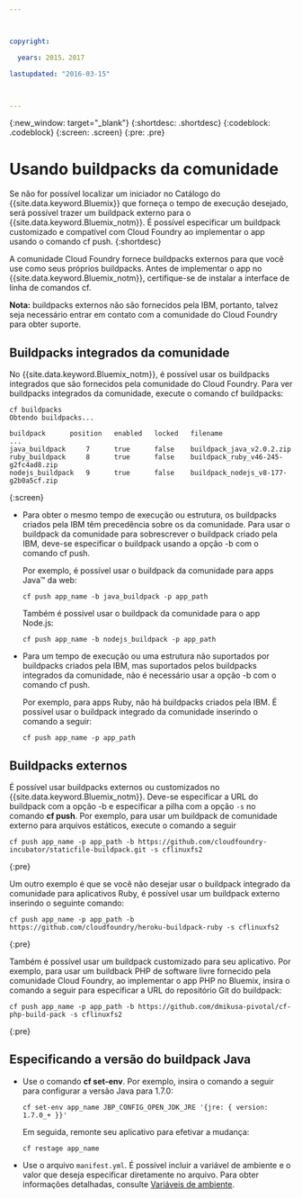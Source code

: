 ```yaml
---



copyright:

  years: 2015，2017

lastupdated: "2016-03-15"



---
```


{:new_window: target="_blank"}
{:shortdesc: .shortdesc}
{:codeblock: .codeblock}
{:screen: .screen}
{:pre: .pre}

# Usando buildpacks da comunidade

Se não for possível localizar um iniciador no Catálogo do {{site.data.keyword.Bluemix}} que forneça o tempo de execução desejado, será possível trazer um buildpack externo para o {{site.data.keyword.Bluemix_notm}}. É possível especificar um buildpack customizado e compatível com Cloud Foundry ao implementar o app usando o comando cf push.
{:shortdesc}

A comunidade Cloud Foundry fornece buildpacks externos para
que você use como seus próprios buildpacks. Antes de
implementar o app no {{site.data.keyword.Bluemix_notm}},
certifique-se de instalar a interface de linha de comandos cf.

**Nota:** buildpacks externos não são fornecidos pela IBM, portanto, talvez seja necessário entrar em contato com a comunidade do Cloud Foundry para obter suporte.

## Buildpacks integrados da comunidade

No {{site.data.keyword.Bluemix_notm}},
é possível usar os buildpacks integrados que são fornecidos pela comunidade do
Cloud Foundry. Para ver buildpacks integrados da comunidade, execute o comando cf buildpacks:

```
cf buildpacks
Obtendo buildpacks...

buildpack      position   enabled   locked   filename
...
java_buildpack     7      true      false    buildpack_java_v2.0.2.zip
ruby_buildpack     8      true      false    buildpack_ruby_v46-245-g2fc4ad8.zip
nodejs_buildpack   9      true      false    buildpack_nodejs_v8-177-g2b0a5cf.zip
```
{:screen}

<ul>

<li>
Para obter o mesmo tempo de execução ou estrutura, os buildpacks criados pela IBM têm precedência sobre os da comunidade. Para usar o buildpack da comunidade para sobrescrever o buildpack criado pela IBM, deve-se especificar o buildpack usando a opção -b com o comando cf push.
<p>Por exemplo, é possível usar o buildpack da comunidade para apps Java™ da web:</p>
<pre class="pre"><code>cf push app_name -b java_buildpack -p app_path</code></pre>
<p>Também é possível usar o buildpack da comunidade para o app Node.js:</p>
<pre class="pre"><code>cf push app_name -b nodejs_buildpack -p app_path</code></pre>
</li>

<li>
<p>Para um tempo de execução ou uma estrutura não suportados por buildpacks criados pela IBM, mas suportados pelos buildpacks integrados da comunidade, não é necessário usar a opção -b com o comando cf push.</p><p>Por exemplo, para apps Ruby, não há buildpacks criados pela IBM. É possível
usar o buildpack integrado da comunidade inserindo o comando a seguir:</p>
<pre class="pre"><code>cf push app_name -p app_path</code></pre>
</li>
</ul>

## Buildpacks externos

É possível usar buildpacks externos ou customizados no {{site.data.keyword.Bluemix_notm}}. Deve-se especificar a URL do buildpack com a opção -b e especificar a pilha com a opção
`-s` no comando **cf push**. Por exemplo, para usar um buildpack de comunidade externo para arquivos estáticos, execute o comando a seguir

```
cf push app_name -p app_path -b https://github.com/cloudfoundry-incubator/staticfile-buildpack.git -s cflinuxfs2
```
{:pre}

Um outro
exemplo é que se você não desejar usar o buildpack integrado da comunidade para aplicativos Ruby,
é possível usar um buildpack externo inserindo o seguinte
comando:

```
cf push app_name -p app_path -b https://github.com/cloudfoundry/heroku-buildpack-ruby -s cflinuxfs2
```
{:pre}

Também é
possível usar um buildpack customizado para seu aplicativo. Por exemplo, para usar um buildback PHP de software livre fornecido pela comunidade Cloud Foundry, ao implementar o app PHP no Bluemix, insira o comando a seguir para especificar a URL do repositório Git do buildpack:

```
cf push app_name -p app_path -b https://github.com/dmikusa-pivotal/cf-php-build-pack -s cflinuxfs2
```
{:pre}

## Especificando a versão do buildpack Java

<ul>
<li>
Use o comando <strong>cf set-env</strong>. Por exemplo, insira o comando a seguir para configurar a versão Java para 1.7.0:
<pre class="pre"><code>cf set-env app_name JBP_CONFIG_OPEN_JDK_JRE &apos;{jre: { version: 1.7.0_+ }}&apos;</code></pre>
<p>Em seguida,
remonte seu aplicativo para efetivar a mudança:</p>
<pre class="pre"><code>cf restage app_name</code></pre>
</li>
<li>
Use o arquivo <code>manifest.yml</code>. É possível incluir a variável de ambiente
e o valor que deseja especificar diretamente
no arquivo. Para obter informações detalhadas, consulte <a href="https://docs.cloudfoundry.org/devguide/deploy-apps/manifest.html#env-block">Variáveis de ambiente</a>.</li></ul>
